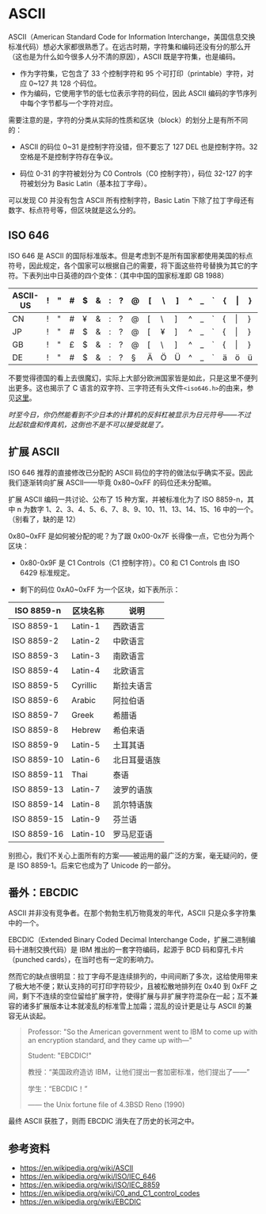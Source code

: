 # ASCII

ASCII（American Standard Code for Information Interchange，美国信息交换标准代码）想必大家都很熟悉了。在远古时期，字符集和编码还没有分的那么开（这也是为什么如今很多人分不清的原因），ASCII 既是字符集，也是编码。

- 作为字符集，它包含了 33 个控制字符和 95 个可打印（printable）字符，对应 0~127 共 128 个码位。
- 作为编码，它使用字节的低七位表示字符的码位，因此 ASCII 编码的字节序列中每个字节都与一个字符对应。

需要注意的是，字符的分类从实际的性质和区块（block）的划分上是有所不同的：

- ASCII 的码位 0~31 是控制字符没错，但不要忘了 127 DEL 也是控制字符。32 空格是不是控制字符存在争议。

- 码位 0-31 的字符被划分为 C0 Controls（C0 控制字符），码位 32-127 的字符被划分为 Basic Latin（基本拉丁字母）。

可以发现 C0 并没有包含 ASCII 所有控制字符，Basic Latin 下除了拉丁字母还有数字、标点符号等，但区块就是这么分的。

## ISO 646

ISO 646 是 ASCII 的国际标准版本。但是考虑到不是所有国家都使用美国的标点符号，因此规定，各个国家可以根据自己的需要，将下面这些符号替换为其它的字符。下表列出中日英德的四个变体：（其中中国的国家标准即 GB 1988）

| ASCII-US | !    | "    | #    | $    | &    | :    | ?    | @    | [    | \    | ]    | ^    | _    | `    | \{   | \|   | }    | ~    |
| -------- | ---- | ---- | ---- | ---- | ---- | ---- | ---- | ---- | ---- | ---- | ---- | ---- | ---- | ---- | ---- | ---- | ---- | ---- |
| CN       | !    | "    | #    | ¥    | &    | :    | ?    | @    | [    | \    | ]    | ^    | _    | `    | \{   | \|   | }    | ‾    |
| JP       | !    | "    | #    | $    | &    | :    | ?    | @    | [    | ¥    | ]    | ^    | _    | `    | \{   | \|   | }    | ‾    |
| GB       | !    | "    | £    | $    | &    | :    | ?    | @    | [    | \    | ]    | ^    | _    | `    | \{   | \|   | }    | ‾    |
| DE       | !    | "    | #    | $    | &    | :    | ?    | §    | Ä    | Ö    | Ü    | ^    | _    | `    | ä    | ö    | ü    | ß    |

不要觉得德国的看上去很魔幻，实际上大部分欧洲国家皆是如此，只是这里不便列出更多。这也揭示了 C 语言的双字符、三字符还有头文件`<iso646.h>`的由来，参见[这里](../../cripplec/text.md)。

*时至今日，你仍然能看到不少日本的计算机的反斜杠被显示为日元符号——不过比起软盘和传真机，这倒也不是不可以接受就是了。*

## 扩展 ASCII

ISO 646 推荐的直接修改已分配的 ASCII 码位的字符的做法似乎确实不妥。因此我们逐渐转向扩展 ASCII——毕竟 0x80~0xFF 的码位还未分配嘛。

扩展 ASCII 编码一共讨论、公布了 15 种方案，并被标准化为了 ISO 8859-n，其中 n 为数字 1、2、3、4、5、6、7、8、9、10、11、13、14、15、16 中的一个。（别看了，缺的是 12）

0x80~0xFF 是如何被分配的呢？为了跟 0x00-0x7F 长得像一点，它也分为两个区块：

- 0x80-0x9F 是 C1 Controls（C1 控制字符）。C0 和 C1 Controls 由 ISO 6429 标准规定。

- 剩下的码位 0xA0~0xFF 为一个区块，如下表所示：

| ISO 8859-n  | 区块名称 | 说明         |
| ----------- | -------- | ------------ |
| ISO 8859-1  | Latin-1  | 西欧语言     |
| ISO 8859-2  | Latin-2  | 中欧语言     |
| ISO 8859-3  | Latin-3  | 南欧语言     |
| ISO 8859-4  | Latin-4  | 北欧语言     |
| ISO 8859-5  | Cyrillic | 斯拉夫语言   |
| ISO 8859-6  | Arabic   | 阿拉伯语     |
| ISO 8859-7  | Greek    | 希腊语       |
| ISO 8859-8  | Hebrew   | 希伯来语     |
| ISO 8859-9  | Latin-5  | 土耳其语     |
| ISO 8859-10 | Latin-6  | 北日耳曼语族 |
| ISO 8859-11 | Thai     | 泰语         |
| ISO 8859-13 | Latin-7  | 波罗的语族   |
| ISO 8859-14 | Latin-8  | 凯尔特语族   |
| ISO 8859-15 | Latin-9  | 芬兰语       |
| ISO 8859-16 | Latin-10 | 罗马尼亚语   |

别担心，我们不关心上面所有的方案——被运用的最广泛的方案，毫无疑问的，便是 ISO 8859-1。后来它也成为了 Unicode 的一部分。

## 番外：EBCDIC

ASCII 并非没有竞争者。在那个勃勃生机万物竟发的年代，ASCII 只是众多字符集中的一个。

EBCDIC（Extended Binary Coded Decimal Interchange Code，扩展二进制编码十进制交换代码）是 IBM 推出的一套字符编码，起源于 BCD 码和穿孔卡片（punched cards），在当时也有一定的影响力。

然而它的缺点很明显：拉丁字母不是连续排列的，中间间断了多次，这给使用带来了极大地不便；默认支持的可打印字符较少，且被松散地排列在 0x40 到 0xFF 之间，剩下不连续的空位留给扩展字符，使得扩展与非扩展字符混杂在一起；互不兼容的诸多扩展版本让本就凌乱的标准雪上加霜；混乱的设计更是让与 ASCII 的兼容无从谈起。

>Professor: "So the American government went to IBM to come up with an encryption standard, and they came up with—"
>
>Student: "EBCDIC!"
>
>
>教授：“美国政府造访 IBM，让他们提出一套加密标准，他们提出了——”
>
>学生：“EBCDIC！”
>
>—— the Unix fortune file of 4.3BSD Reno (1990)

最终 ASCII 获胜了，则而 EBCDIC 消失在了历史的长河之中。


## 参考资料

- https://en.wikipedia.org/wiki/ASCII
- https://en.wikipedia.org/wiki/ISO/IEC_646
- https://en.wikipedia.org/wiki/ISO/IEC_8859
- https://en.wikipedia.org/wiki/C0_and_C1_control_codes
- https://en.wikipedia.org/wiki/EBCDIC
